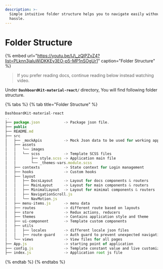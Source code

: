 ```yaml
---
description: >-
  Simple intuitive folder structure helps you to navigate easily without any
  hassle.
---
```


# Folder Structure

{% embed url="https://youtu.be/IJ\_zQlPZvZ4?list=PLknn3jaIuWiDKKEy3EO-p5-MP1nSOgUr1" caption="Folder Structure" %}

> If you prefer reading docs, continue reading below instead watching video.

Under **`DashboardKit-material-react/`** directory, You will find following folder structure.

{% tabs %}
{% tab title="Folder Structure" %}

```javascript
DashboardKit-material-react
..
├── package.json           -> Package json file.
├── public
├── README.md
├── src
│   ├── _mockApis          -> Mock Json data to be used for working apps
│   ├── assets
│   │   └── images
│   │   └── scss           -> Template SCSS files
│   │       ├── style.scss -> Application main file
│   │       └── _themes-vars.module.scss
│   ├── contexts           -> State context for Login management
│   ├── hooks              -> Custom hooks
│   ├── layout
│   │   ├── DocsLayout     -> Layout for docs components & routers
│   │   ├── MainLayout     -> Layout for main components & routers
│   │   ├── MinimalLayout  -> Layout for mimimal components & routers
│   │   ├── NavigationScroll.js
│   │   └── NavMotion.js
│   ├── menu-items.js      -> menu data
│   ├── routes             -> different route based on layouts
│   ├── store              -> Redux actions, reducers
│   ├── themes             -> Contains application style and theme
│   ├── ui-component       -> Template custom components
│   ├── utils
│   │   ├── locales        -> different locale json files
│   │   ├── route-guard    -> Auth guard to prevent unexpected navigations
│   └── views              -> View files for all pages
├── App.js                 -> starting point of application
├── config.js              -> Template constant value and live customization
├── index.js               -> Application root js file
```

{% endtab %}
{% endtabs %}
